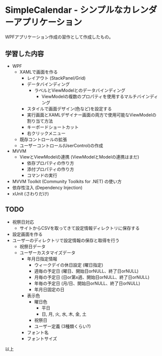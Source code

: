 SimpleCalendar - シンプルなカレンダーアプリケーション
=====================================================

WPFアプリケーション作成の習作として作成したもの。

学習した内容
------------

* WPF
    * XAMLで画面を作る
        * レイアウト (StackPanel/Grid)
        * データバインディング
            * ラベルとViewModelとのデータバインディング
                * ViewModelの複数のプロパティを使用するマルチバインディング
        * スタイルで画面デザイン(色など)を設定する
        * 実行画面とXAMLデザイナー画面の両方で使用可能なViewModelの割り当て方法
        * キーボードショートカット
        * 右クリックメニュー
    * 既存コントロールの拡張
    * ユーザーコントロール(UserControl)の作成
* MVVM
    * ViewとViewModelの連携 (ViewModelとModelの連携はまだ)
        * 依存プロパティの作り方
        * 添付プロパティの作り方
        * コマンドの実行
* MVVM Toolkit (Community Toolkits for .NET) の使い方
* 依存性注入 (Dependency Injection)
* xUnit (さわりだけ)

TODO
----

* 祝祭日対応
    * サイトからCSVを取ってきて設定情報ディレクトリに保存する
* 設定画面を作る
* ユーザーのディレクトリで設定情報の保存と取得を行う
    * 祝祭日データ
    * ユーザーカスタマイズデータ
        * 年月日指定情報
            * ウィークデイの休日設定 (曜日指定)
            * 週毎の予定日 (曜日、開始日orNULL、終了日orNULL)
            * 月毎の予定日 (日or第x週、開始日orNULL、終了日orNULL)
            * 年毎の予定日 (月/日、開始日orNULL、終了日orNULL)
            * 年月日固定の日
        * 表示色
            * 曜日色
                * 平日
                * 日, 月, 火, 水, 木, 金, 土
            * 祝祭日
            * ユーザー定義 (3種類くらい?)
        * フォント名
        * フォントサイズ

以上
